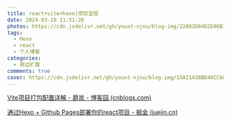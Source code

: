 ```yaml
---
title: react+vite+hexo|项目呈现
date: 2024-03-10 11:51:26
photos: https://cdn.jsdelivr.net/gh/youxt-njnu/blog-img/22862D84D2E06B14286B09ABF9A53B72.jpg
tags: 
  - Hexo
  - react
  - 个人博客
categories:   
  - 周边扩展
comments: true
cover: https://cdn.jsdelivr.net/gh/youxt-njnu/blog-img/15A21438BD46CC6CF21998480FDA2C83.jpg
---
```



[Vite项目打包配置详解 - 爵岚 - 博客园 (cnblogs.com)](https://www.cnblogs.com/yayuya/p/17046666.html)

[通过Hexo + Github Pages部署你的react项目 - 掘金 (juejin.cn)](https://juejin.cn/post/7208946311885586492)
